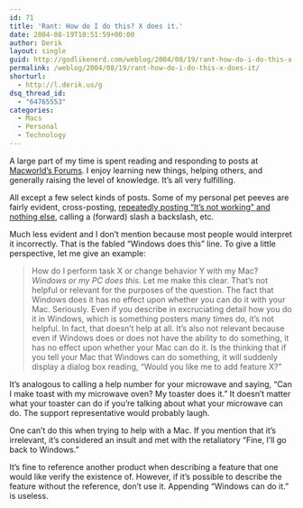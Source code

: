 ```yaml
---
id: 71
title: 'Rant: How do I do this? X does it.'
date: 2004-08-19T10:51:59+00:00
author: Derik
layout: single
guid: http://godlikenerd.com/weblog/2004/08/19/rant-how-do-i-do-this-x-does-it/
permalink: /weblog/2004/08/19/rant-how-do-i-do-this-x-does-it/
shorturl:
  - http://l.derik.us/g
dsq_thread_id:
  - "64765553"
categories:
  - Macs
  - Personal
  - Technology
---
```

A large part of my time is spent reading and responding to posts at [Macworld&#8217;s Forums](http://www.macworld.com/forums/ubbthreads/ubbthreads.php?Cat=). I enjoy learning new things, helping others, and generally raising the level of knowledge. It&#8217;s all very fulfilling.

All except a few select kinds of posts. Some of my personal pet peeves are fairly evident, cross-posting, [repeatedly posting &#8220;It&#8217;s not working&#8221; and nothing else](http://www.macworld.com/forums/ubbthreads/showflat.php?Cat=&Board=UBB13&Number=224379&page=&view=&sb=&o=&vc=1), calling a (forward) slash a backslash, etc.

Much less evident and I don&#8217;t mention because most people would interpret it incorrectly. That is the fabled &#8220;Windows does this&#8221; line. To give a little perspective, let me give an example:

> How do I perform task X or change behavior Y with my Mac? _Windows or my PC does this._
Let me make this clear. That&#8217;s not helpful or relevant for the purposes of the question. The fact that Windows does it has no effect upon whether you can do it with your Mac. Seriously. Even if you describe in excruciating detail how you do it in Windows, which is something posters many times do, it&#8217;s not helpful. In fact, that doesn&#8217;t help at all. It&#8217;s also not relevant because even if Windows does or does not have the ability to do something, it has no effect upon whether your Mac can do it. Is the thinking that if you tell your Mac that Windows can do something, it will suddenly display a dialog box reading, &#8220;Would you like me to add feature X?&#8221;

It&#8217;s analogous to calling a help number for your microwave and saying, &#8220;Can I make toast with my microwave oven? My toaster does it.&#8221; It doesn&#8217;t matter what your toaster can do if you&#8217;re talking about what your microwave can do. The support representative would probably laugh.

One can&#8217;t do this when trying to help with a Mac. If you mention that it&#8217;s irrelevant, it&#8217;s considered an insult and met with the retaliatory &#8220;Fine, I&#8217;ll go back to Windows.&#8221;

It&#8217;s fine to reference another product when describing a feature that one would like verify the existence of. However, if it&#8217;s possible to describe the feature without the reference, don&#8217;t use it. Appending &#8220;Windows can do it.&#8221; is useless.